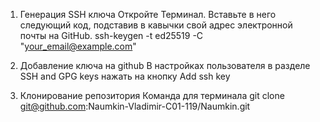 1. Генерация SSH ключа
Откройте Терминал. Вставьте в него следующий код, подставив в кавычки свой адрес электронной почты на GitHub.
ssh-keygen -t ed25519 -C "your_email@example.com"

2. Добавление ключа на github
В настройках пользователя в разделе SSH and GPG keys нажать на кнопку Add ssh key

3. Клонирование репозитория
Команда для терминала
git clone git@github.com:Naumkin-Vladimir-C01-119/Naumkin.git